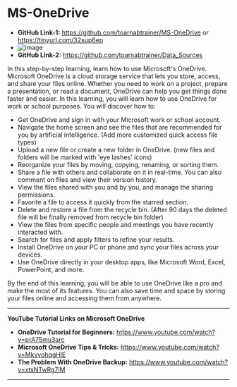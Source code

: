 # MS-OneDrive

* **GitHub Link-1:** https://github.com/toarnabtrainer/MS-OneDrive or https://tinyurl.com/32sup6ep
* ![image](https://github.com/toarnabtrainer/MS-OneDrive/assets/111301975/efc8ff8f-e4f2-4edb-a524-dd0a061a2f33)
* **GitHub Link-2:** https://github.com/toarnabtrainer/Data_Sources
  
In this step-by-step learning, learn how to use Microsoft's OneDrive. Microsoft OneDrive is a cloud storage service that lets you store, access, and share your files online. Whether you need to work on a project, prepare a presentation, or read a document, OneDrive can help you get things done faster and easier. In this learning, you will learn how to use OneDrive for work or school purposes. You will discover how to:

- Get OneDrive and sign in with your Microsoft work or school account.
- Navigate the home screen and see the files that are recommended for you by artificial intelligence. (Add more customized quick access file types)
- Upload a new file or create a new folder in OneDrive. (new files and folders will be marked with 'eye lashes' icons)
- Reorganize your files by moving, copying, renaming, or sorting them.
- Share a file with others and collaborate on it in real-time. You can also comment on files and view their version history.
- View the files shared with you and by you, and manage the sharing permissions.
- Favorite a file to access it quickly from the starred section.
- Delete and restore a file from the recycle bin. (After 90 days the deleted file will be finally removed from recycle bin folder)
- View the files from specific people and meetings you have recently interacted with.
- Search for files and apply filters to refine your results.
- Install OneDrive on your PC or phone and sync your files across your devices.
- Use OneDrive directly in your desktop apps, like Microsoft Word, Excel, PowerPoint, and more.

By the end of this learning, you will be able to use OneDrive like a pro and make the most of its features. You can also save time and space by storing your files online and accessing them from anywhere.

<hr>

**YouTube Tutorial Links on Microsoft OneDrive**
* **OneDrive Tutorial for Beginners:** https://www.youtube.com/watch?v=prA75mu3arc
* **Microsoft OneDrive Tips & Tricks:** https://www.youtube.com/watch?v=MkvvohqgHlE
* **The Problem With OneDrive Backup:** https://www.youtube.com/watch?v=xtsNTwRg7iM

<hr>
